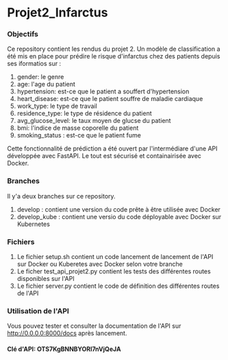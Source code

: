 # Projet2_Infarctus
### Objectifs 
Ce repository contient les rendus du projet 2. Un modèle de classification a été mis en place pour prédire le risque d'infarctus chez des patients depuis ses iformatios sur : 

1. gender: le genre
2. age: l'age du patient
3. hypertension: est-ce que le patient a souffert d'hypertension 
4. heart_disease: est-ce que le patient souffre de maladie cardiaque
5. work_type: le type de travail
6. residence_type: le type de résidence du patient
7. avg_glucose_level: le taux moyen de glucse du patient
8. bmi: l'indice de masse coporelle du patient
9. smoking_status : est-ce que le patient fume

Cette fonctionnalité de prédiction a été ouvert par l'intermédiare d'une API développée avec FastAPI. Le tout est sécurisé et containairisée avec Docker.

### Branches
Il y'a deux branches sur ce repository.
1. develop : contient une version du code prête à être utilisée avec Docker
2.  develop_kube : contient une versio du code déployable avec Docker sur Kubernetes

### Fichiers
1. Le fichier setup.sh contient  un code lancement de lancement de l'API sur Docker ou Kuberetes avec Docker selon votre branche
2. Le ficher test_api_projet2.py contient les tests des différentes routes disponibles sur l'API
3. Le fichier server.py contient le code de définition des différentes routes de l'API 

### Utilisation de l'API
Vous pouvez tester et consulter la documentation de l'API sur http://0.0.0.0:8000/docs  après lancement. 
#### Clé d'API: OTS7KgBNNBYORI7nVjQeJA

